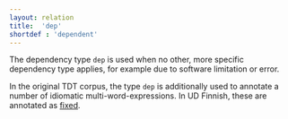 ```yaml
---
layout: relation
title:  'dep'
shortdef : 'dependent'
---
```


The dependency type `dep` is used when no other, more specific dependency
type applies, for example due to software limitation or error.

In the original TDT corpus, the type `dep` is additionally used to
annotate a number of idiomatic multi-word-expressions. In UD Finnish,
these are annotated as [fixed]().
<!-- Interlanguage links updated Út zář 29 20:23:28 CEST 2020 -->
